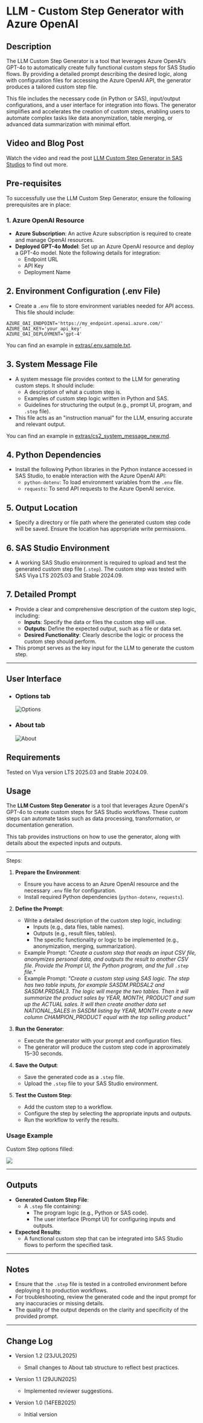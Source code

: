 # LLM - Custom Step Generator with Azure OpenAI

## Description

The LLM Custom Step Generator is a tool that leverages Azure OpenAI’s GPT-4o to automatically create fully functional custom steps for SAS Studio flows. By providing a detailed prompt describing the desired logic, along with configuration files for accessing the Azure OpenAI API, the generator produces a tailored custom step file.

This file includes the necessary code (in Python or SAS), input/output configurations, and a user interface for integration into flows. The generator simplifies and accelerates the creation of custom steps, enabling users to automate complex tasks like data anonymization, table merging, or advanced data summarization with minimal effort.

## Video and Blog Post

Watch the video and read the post [LLM Custom Step Generator in SAS Studios](https://communities.sas.com/t5/SAS-Communities-Library/LLM-Custom-Step-Generator-in-SAS-Studio/ta-p/961986) to find out more.


## Pre-requisites

To successfully use the LLM Custom Step Generator, ensure the following prerequisites are in place:

### 1. Azure OpenAI Resource

- **Azure Subscription**: An active Azure subscription is required to create and manage OpenAI resources.
- **Deployed GPT-4o Model**: Set up an Azure OpenAI resource and deploy a GPT-4o model. Note the following details for integration:
  - Endpoint URL
  - API Key
  - Deployment Name

## 2. Environment Configuration (.env File)

- Create a `.env` file to store environment variables needed for API access. This file should include:

```plaintext
AZURE_OAI_ENDPOINT='https://my_endpoint.openai.azure.com/'
AZURE_OAI_KEY='your_api_key'
AZURE_OAI_DEPLOYMENT='gpt-4'
```

You can find an example in [extras/.env.sample.txt](extras/.env.sample.txt).

## 3. System Message File

- A system message file provides context to the LLM for generating custom steps. It should include:
  - A description of what a custom step is.
  - Examples of custom step logic written in Python and SAS.
  - Guidelines for structuring the output (e.g., prompt UI, program, and `.step` file).
- This file acts as an "instruction manual" for the LLM, ensuring accurate and relevant output.

You can find an example in [extras/cs2_system_message_new.md](extras/cs2_system_message_new.md).

## 4. Python Dependencies

- Install the following Python libraries in the Python instance accessed in SAS Studio, to enable interaction with the Azure OpenAI API:
  - `python-dotenv`: To load environment variables from the `.env` file.
  - `requests`: To send API requests to the Azure OpenAI service.

## 5. Output Location

- Specify a directory or file path where the generated custom step code will be saved. Ensure the location has appropriate write permissions.

## 6. SAS Studio Environment

- A working SAS Studio environment is required to upload and test the generated custom step file (`.step`). The custom step was tested with SAS Viya LTS 2025.03 and Stable 2024.09.

## 7. Detailed Prompt

- Provide a clear and comprehensive description of the custom step logic, including:
  - **Inputs**: Specify the data or files the custom step will use.
  - **Outputs**: Define the expected output, such as a file or data set.
  - **Desired Functionality**: Clearly describe the logic or process the custom step should perform.
- This prompt serves as the key input for the LLM to generate the custom step.

---

## User Interface

* ### Options tab ###

    ![Options](img/LLM%20-%20Custom%20Step%20Generator%20-%20Options.png)

* ### About tab ###

   ![About](img/LLM%20-%20Custom%20Step%20Generator%20-%20About.png)

## Requirements

Tested on Viya version LTS 2025.03 and Stable 2024.09.

## Usage

The **LLM Custom Step Generator** is a tool that leverages Azure OpenAI's GPT-4o to create custom steps for SAS Studio workflows. These custom steps can automate tasks such as data processing, transformation, or documentation generation.

This tab provides instructions on how to use the generator, along with details about the expected inputs and outputs.

---

Steps:

1. **Prepare the Environment**:
   - Ensure you have access to an Azure OpenAI resource and the necessary `.env` file for configuration.
   - Install required Python dependencies (`python-dotenv`, `requests`).

2. **Define the Prompt**:
   - Write a detailed description of the custom step logic, including:
     - Inputs (e.g., data files, table names).
     - Outputs (e.g., result files, tables).
     - The specific functionality or logic to be implemented (e.g., anonymization, merging, summarization).
   - Example Prompt:
     *"Create a custom step that reads an input CSV file, anonymizes personal data, and outputs the result to another CSV file. Provide the Prompt UI, the Python program, and the full `.step` file."*
    - Example Prompt:
    *"Create a custom step using SAS logic.
    The step has two table inputs, for example SASDM.PRDSAL2 and SASDM.PRDSAL3.
    The logic will merge the two tables. Then it will summarize the product sales by YEAR, MONTH, PRODUCT and sum up the ACTUAL sales. It will then create another data set NATIONAL_SALES in SASDM listing by YEAR, MONTH create a new column CHAMPION_PRODUCT equal with the top selling product."*

3. **Run the Generator**:
   - Execute the generator with your prompt and configuration files.
   - The generator will produce the custom step code in approximately 15–30 seconds.

4. **Save the Output**:
   - Save the generated code as a `.step` file.
   - Upload the `.step` file to your SAS Studio environment.

5. **Test the Custom Step**:
   - Add the custom step to a workflow.
   - Configure the step by selecting the appropriate inputs and outputs.
   - Run the workflow to verify the results.

### Usage Example

Custom Step options filled:

  ![](img/LLM%20-%20Custom%20Step%20Generator%20-%20Python%20example.png)

---

## Outputs

- **Generated Custom Step File**:
  - A `.step` file containing:
    - The program logic (e.g., Python or SAS code).
    - The user interface (Prompt UI) for configuring inputs and outputs.
- **Expected Results**:
  - A functional custom step that can be integrated into SAS Studio flows to perform the specified task.

---

## Notes

- Ensure that the `.step` file is tested in a controlled environment before deploying it to production workflows.
- For troubleshooting, review the generated code and the input prompt for any inaccuracies or missing details.
- The quality of the output depends on the clarity and specificity of the provided prompt.

---

## Change Log

* Version 1.2 (23JUL2025)
    * Small changes to About tab structure to reflect best practices. 

* Version 1.1 (29JUN2025)
    * Implemented reviewer suggestions.
    
* Version 1.0 (14FEB2025)
    * Initial version
